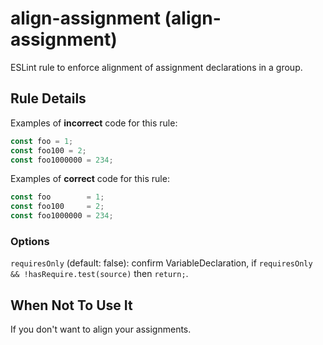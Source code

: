 # align-assignment (align-assignment)

ESLint rule to enforce alignment of assignment declarations in a group.

## Rule Details

Examples of **incorrect** code for this rule:

```js
const foo = 1;
const foo100 = 2;
const foo1000000 = 234;
```

Examples of **correct** code for this rule:

```js
const foo        = 1;
const foo100     = 2;
const foo1000000 = 234;
```

### Options

`requiresOnly` (default: false): confirm VariableDeclaration, if `requiresOnly && !hasRequire.test(source)` then `return;`.

## When Not To Use It

If you don't want to align your assignments.
